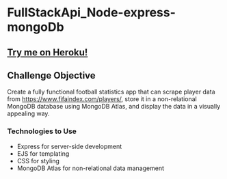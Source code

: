 # FullStackApi_Node-express-mongoDb

## [Try me on Heroku!](https://footballapp-757606ae43cf.herokuapp.com/)

## Challenge Objective
Create a fully functional football statistics app that can scrape player data from https://www.fifaindex.com/players/, store it in a non-relational MongoDB database using MongoDB Atlas, and display the data in a visually appealing way.

### Technologies to Use
* Express for server-side development
* EJS for templating
* CSS for styling
* MongoDB Atlas for non-relational data management



